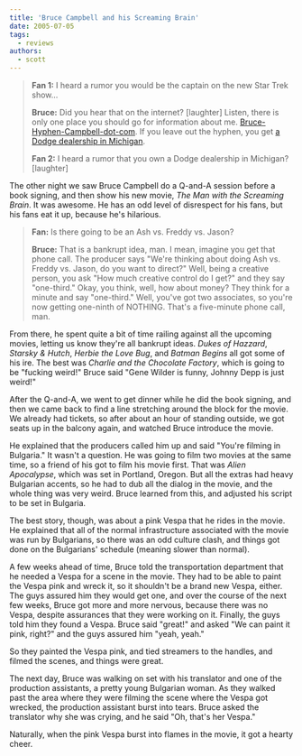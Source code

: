 ```yaml
---
title: 'Bruce Campbell and his Screaming Brain'
date: 2005-07-05
tags:
  - reviews
authors:
  - scott
---
```


> **Fan 1:** I heard a rumor you would be the captain on the new Star Trek show...
>
> **Bruce:** Did you hear that on the internet? \[laughter\] Listen, there is only one place you should go for information about me. [Bruce-Hyphen-Campbell-dot-com](http://bruce-campbell.com/). If you leave out the hyphen, you get [a Dodge dealership in Michigan](http://brucecampbell.com/).
>
> **Fan 2:** I heard a rumor that you own a Dodge dealership in Michigan? \[laughter\]

The other night we saw Bruce Campbell do a Q-and-A session before a book signing, and then show his new movie, _The Man with the Screaming Brain_. It was awesome. He has an odd level of disrespect for his fans, but his fans eat it up, because he's hilarious.

> **Fan:** Is there going to be an Ash vs. Freddy vs. Jason?
>
> **Bruce:** That is a bankrupt idea, man. I mean, imagine you get that phone call. The producer says "We're thinking about doing Ash vs. Freddy vs. Jason, do you want to direct?" Well, being a creative person, you ask "How much creative control do I get?" and they say "one-third." Okay, you think, well, how about money? They think for a minute and say "one-third." Well, you've got two associates, so you're now getting one-ninth of NOTHING. That's a five-minute phone call, man.

From there, he spent quite a bit of time railing against all the upcoming movies, letting us know they're all bankrupt ideas. _Dukes of Hazzard_, _Starsky & Hutch_, _Herbie the Love Bug_, and _Batman Begins_ all got some of his ire. The best was _Charlie and the Chocolate Factory_, which is going to be "fucking weird!" Bruce said "Gene Wilder is funny, Johnny Depp is just weird!"

After the Q-and-A, we went to get dinner while he did the book signing, and then we came back to find a line stretching around the block for the movie. We already had tickets, so after about an hour of standing outside, we got seats up in the balcony again, and watched Bruce introduce the movie.

He explained that the producers called him up and said "You're filming in Bulgaria." It wasn't a question. He was going to film two movies at the same time, so a friend of his got to film his movie first. That was _Alien Apocalypse_, which was set in Portland, Oregon. But all the extras had heavy Bulgarian accents, so he had to dub all the dialog in the movie, and the whole thing was very weird. Bruce learned from this, and adjusted his script to be set in Bulgaria.

The best story, though, was about a pink Vespa that he rides in the movie. He explained that all of the normal infrastructure associated with the movie was run by Bulgarians, so there was an odd culture clash, and things got done on the Bulgarians' schedule (meaning slower than normal).

A few weeks ahead of time, Bruce told the transportation department that he needed a Vespa for a scene in the movie. They had to be able to paint the Vespa pink and wreck it, so it shouldn't be a brand new Vespa, either. The guys assured him they would get one, and over the course of the next few weeks, Bruce got more and more nervous, because there was no Vespa, despite assurances that they were working on it. Finally, the guys told him they found a Vespa. Bruce said "great!" and asked "We can paint it pink, right?" and the guys assured him "yeah, yeah."

So they painted the Vespa pink, and tied streamers to the handles, and filmed the scenes, and things were great.

The next day, Bruce was walking on set with his translator and one of the production assistants, a pretty young Bulgarian woman. As they walked past the area where they were filming the scene where the Vespa got wrecked, the production assistant burst into tears. Bruce asked the translator why she was crying, and he said "Oh, that's her Vespa."

Naturally, when the pink Vespa burst into flames in the movie, it got a hearty cheer.
